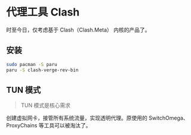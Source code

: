 # 代理工具 Clash

时至今日，仅考虑基于 Clash（Clash.Meta） 内核的产品了。

## 安装

```sh
sudo pacman -S paru
paru -S clash-verge-rev-bin
```

## TUN 模式

> TUN 模式是核心需求

创建虚拟网卡，接管所有系统流量，实现透明代理。原使用的 SwitchOmega、ProxyChains 等工具可以被淘汰了。

